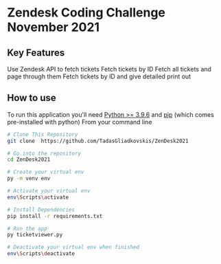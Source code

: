 # Zendesk Coding Challenge November 2021
## Key Features
Use Zendesk API to fetch tickets
Fetch tickets by ID
Fetch all tickets and page through them
Fetch tickets by ID and give detailed print out
## How to use
To run this application you'll need [Python >= 3.9.6](https://www.python.org/downloads/) and [pip](https://pypi.org/) (which comes pre-installed with python)
From your command line

```bash
# Clone This Repository
git clone  https://github.com/TadasGliadkovskis/ZenDesk2021

# Go into the repository
cd ZenDesk2021

# Create your virtual env
py -m venv env

# Activate your virtual env
env\Scripts\activate

# Install Dependencies
pip install -r requirements.txt

# Run the app
py ticketviewer.py

# Deactivate your virtual env when finished
env\Scripts\deactivate
```